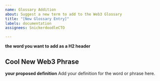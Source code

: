 ```yaml
---
name: Glossary Addition
about: Suggest a new term to add to the Web3 Glossary
title: "[New Glossary Entry]"
labels: documentation
assignees: SnickerdoodleCTO

---
```


**the word you want to add as a H2 header**
## Cool New Web3 Phrase

**your proposed definition**
Add your definition for the word or phrase here.
